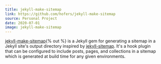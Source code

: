 ```yaml
---
title: jekyll-make-sitemap
link: https://github.com/hofers/jekyll-make-sitemap
source: Personal Project
date: 2020-07-01
image: jekyll-make-sitemap
---
```

[jekyll-make-sitemap](https://github.com/hofers/jekyll-make-sitemap){% out %} is a Jekyll gem for generating a sitemap in a Jekyll site's output directory inspired by [jekyll-sitemap](https://github.com/jekyll/jekyll-sitemap). It's a hook plugin that can be configured to include posts, pages, and collections in a sitemap which is generated at build time for any given environments.